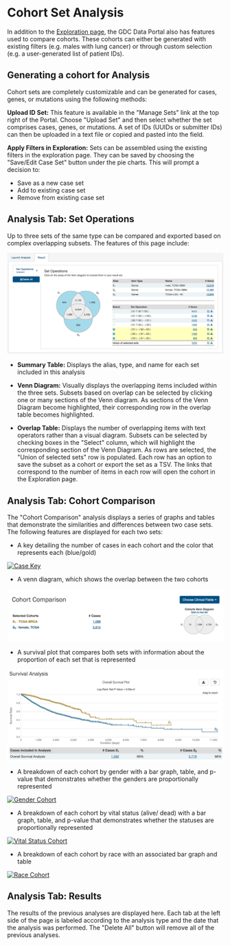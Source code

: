 # Cohort Set Analysis

In addition to the [Exploration page](Exploration.md), the GDC Data Portal also has features used to compare cohorts.  These cohorts can either be generated with existing filters (e.g. males with lung cancer) or through custom selection (e.g. a user-generated list of patient IDs).


## Generating a cohort for Analysis

Cohort sets are completely customizable and can be generated for cases, genes, or mutations using the following methods:

__Upload ID Set:__ This feature is available in the "Manage Sets" link at the top right of the Portal. Choose "Upload Set" and then select whether the set comprises cases, genes, or mutations. A set of IDs (UUIDs or submitter IDs) can then be uploaded in a text file or copied and pasted into the field.

__Apply Filters in Exploration:__ Sets can be assembled using the existing filters in the exploration page.  They can be saved by choosing the "Save/Edit Case Set" button under the pie charts. This will prompt a decision to:
* Save as a new case set
* Add to existing case set
* Remove from existing case set

## Analysis Tab: Set Operations

Up to three sets of the same type can be compared and exported based on complex overlapping subsets.  The features of this page include:

[![Set Operations](images/GDC-SetOpsFull-Cohort.png)](images/GDC-SetOpsFull-Cohort.png "Click to see the full image.")

* __Summary Table:__ Displays the alias, type, and name for each set included in this analysis

* __Venn Diagram:__ Visually displays the overlapping items included within the three sets. Subsets based on overlap can be selected by clicking one or many sections of the Venn diagram. As sections of the Venn Diagram become highlighted, their corresponding row in the overlap table becomes highlighted.  

* __Overlap Table:__ Displays the number of overlapping items with text operators rather than a visual diagram.  Subsets can be selected by checking boxes in the "Select" column, which will highlight the corresponding section of the Venn Diagram. As rows are selected, the "Union of selected sets" row is populated.  Each row has an option to save the subset as a cohort or export the set as a TSV.  The links that correspond to the number of items in each row will open the cohort in the Exploration page.  


## Analysis Tab: Cohort Comparison

The "Cohort Comparison" analysis displays a series of graphs and tables that demonstrate the similarities and differences between two case sets. The following features are displayed for each two sets:

* A key detailing the number of cases in each cohort and the color that represents each (blue/gold)

[![Case Key](images/GDC-CaseKey-Cohort.png)](images/GDC-CaseKey-Cohort.png "Click to see the full image.")

* A venn diagram, which shows the overlap between the two cohorts

[![Venn Cohort](images/GDC-VennD-Cohort.png)](images/GDC-VennD-Cohort.png "Click to see the full image.")

* A survival plot that compares both sets with information about the proportion of each set that is represented

[![Survival Cohort](images/GDC-Survival-Cohort.png)](images/GDC-Survival-Cohort.png "Click to see the full image.")

* A breakdown of each cohort by gender with a bar graph, table, and p-value that demonstrates whether the genders are proportionally represented

[![Gender Cohort](images/GDC-Gender-Cohort.png)](images/GDC-Gender-Cohort.png "Click to see the full image.")

* A breakdown of each cohort by vital status (alive/ dead) with a bar graph, table, and p-value that demonstrates whether the statuses are proportionally represented

[![Vital Status Cohort](images/GDC-Vital-Cohort.png)](images/GDC-Vital-Cohort.png "Click to see the full image.")

* A breakdown of each cohort by race with an associated bar graph and table

[![Race Cohort](images/GDC-Race-Cohort.png)](images/GDC-Race-Cohort.png "Click to see the full image.")


## Analysis Tab: Results

The results of the previous analyses are displayed here. Each tab at the left side of the page is labeled according to the analysis type and the date that the analysis was performed. The "Delete All" button will remove all of the previous analyses.  
